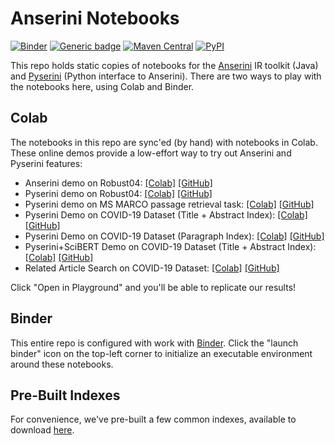 # Anserini Notebooks

[![Binder](https://mybinder.org/badge_logo.svg)](https://mybinder.org/v2/gh/castorini/anserini-notebooks/master)
[![Generic badge](https://img.shields.io/badge/Lucene-v8.3.0-brightgreen.svg)](https://archive.apache.org/dist/lucene/java/8.3.0/)
[![Maven Central](https://img.shields.io/maven-central/v/io.anserini/anserini?color=brightgreen)](https://search.maven.org/search?q=a:anserini)
[![PyPI](https://img.shields.io/pypi/v/pyserini?color=brightgreen)](https://pypi.org/project/pyserini/)

This repo holds static copies of notebooks for the [Anserini](https://github.com/castorini/anserini) IR toolkit (Java) and [Pyserini](https://github.com/castorini/pyserini) (Python interface to Anserini).
There are two ways to play with the notebooks here, using Colab and Binder.

## Colab

The notebooks in this repo are sync'ed (by hand) with notebooks in Colab.
These online demos provide a low-effort way to try out Anserini and Pyserini features:

+ Anserini demo on Robust04: [[Colab]](https://colab.research.google.com/drive/1s44ylhEkXDzqNgkJSyXDYetGIxO9TWZn) [[GitHub]](anserini_robust04_demo.ipynb)
+ Pyserini demo on Robust04: [[Colab]](https://colab.research.google.com/drive/1wiDOnjsPMZzrleQF-GnE5W6VsF7biuXH) [[GitHub]](pyserini_robust04_demo.ipynb)
+ Pyserini demo on MS MARCO passage retrieval task: [[Colab]](https://colab.research.google.com/drive/1nY1bjwop3Enygrks-208EilhiCYmYKT6) [[GitHub]](pyserini_msmarco_passage_demo.ipynb)
+ Pyserini Demo on COVID-19 Dataset (Title + Abstract Index): [[Colab]](https://colab.research.google.com/drive/1mrapJp6-RIB-3u6FaJVa4WEwFdEBOcTe) [[GitHub]](pyserini_covid19_default.ipynb)
+ Pyserini Demo on COVID-19 Dataset (Paragraph Index): [[Colab]](https://colab.research.google.com/drive/1VvUR8P2CZvmdwC_J3AvRH5GvtMld8_zN) [[GitHub]](pyserini_covid19_paragraph.ipynb)
+ Pyserini+SciBERT Demo on COVID-19 Dataset (Title + Abstract Index): [[Colab]](https://colab.research.google.com/github/castorini/anserini-notebooks/blob/master/Pyserini%2BSciBERT_on_COVID_19_Demo.ipynb) [[GitHub]](Pyserini+SciBERT_on_COVID_19_Demo.ipynb)
+ Related Article Search on COVID-19 Dataset: [[Colab]](https://colab.research.google.com/github/castorini/anserini-notebooks/blob/master/covid19_related_article_search.ipynb) [[GitHub]](covid19_related_article_search.ipynb)

Click "Open in Playground" and you'll be able to replicate our results!

## Binder

This entire repo is configured with work with [Binder](https://mybinder.org/).
Click the "launch binder" icon on the top-left corner to initialize an executable environment around these notebooks.

## Pre-Built Indexes

For convenience, we've pre-built a few common indexes, available to download [here](https://git.uwaterloo.ca/jimmylin/anserini-indexes).


